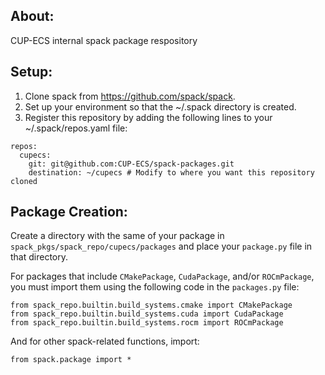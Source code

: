 ## About:
CUP-ECS internal spack package respository

## Setup:

  1. Clone spack from https://github.com/spack/spack.
  2. Set up your environment so that the ~/.spack directory is created.
  3. Register this repository by adding the following lines to your ~/.spack/repos.yaml file:
```
repos:
  cupecs:
    git: git@github.com:CUP-ECS/spack-packages.git
    destination: ~/cupecs # Modify to where you want this repository cloned
```

## Package Creation:
Create a directory with the same of your package in `spack_pkgs/spack_repo/cupecs/packages` and place your `package.py` file in that directory.

For packages that include `CMakePackage`, `CudaPackage`, and/or `ROCmPackage`, you must import them using the following code in the `packages.py` file:
```
from spack_repo.builtin.build_systems.cmake import CMakePackage
from spack_repo.builtin.build_systems.cuda import CudaPackage
from spack_repo.builtin.build_systems.rocm import ROCmPackage
```
And for other spack-related functions, import:
```
from spack.package import *
```
